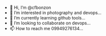 - 👋 Hi, I’m @cfbonzon
- 👀 I’m interested in photography and devops...
- 🌱 I’m currently learning github tools...
- 💞️ I’m looking to collaborate on devops...
- 📫 How to reach me 09949276134...

<!---
cfbonzon/cfbonzon is a ✨ special ✨ repository because its `README.md` (this file) appears on your GitHub profile.
You can click the Preview link to take a look at your changes.
--->
